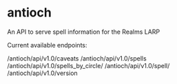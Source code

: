 # antioch
An API to serve spell information for the Realms LARP

Current available endpoints:

/antioch/api/v1.0/caveats
/antioch/api/v1.0/spells
/antioch/api/v1.0/spells_by_circle/
/antioch/api/v1.0/spell/
/antioch/api/v1.0/version